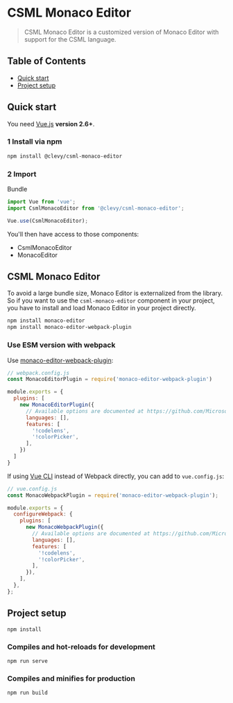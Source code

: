 # CSML Monaco Editor

> CSML Monaco Editor is a customized version of Monaco Editor with support for the CSML language.

## Table of Contents

- [Quick start](#quick-start)
- [Project setup](#project-setup)

## Quick start

You need [Vue.js](https://vuejs.org/) **version 2.6+**.

### 1 Install via npm

```bash
npm install @clevy/csml-monaco-editor
```

### 2 Import

Bundle
```javascript
import Vue from 'vue';
import CsmlMonacoEditor from '@clevy/csml-monaco-editor';

Vue.use(CsmlMonacoEditor);
```

You'll then have access to those components:
- CsmlMonacoEditor
- MonacoEditor

## CSML Monaco Editor

To avoid a large bundle size, Monaco Editor is externalized from the library.
So if you want to use the `csml-monaco-editor` component in your project, you have to install and load Monaco Editor in your project directly.

```bash
npm install monaco-editor
npm install monaco-editor-webpack-plugin
```

### Use ESM version with webpack

Use [monaco-editor-webpack-plugin](https://github.com/Microsoft/monaco-editor-webpack-plugin):

```js
// webpack.config.js
const MonacoEditorPlugin = require('monaco-editor-webpack-plugin')

module.exports = {
  plugins: [
    new MonacoEditorPlugin({
      // Available options are documented at https://github.com/Microsoft/monaco-editor-webpack-plugin#options.
      languages: [],
      features: [
        '!codelens',
        '!colorPicker',
      ],
    })
  ]
}
```

If using [Vue CLI](https://cli.vuejs.org) instead of Webpack directly, you can add to `vue.config.js`:
```js
// vue.config.js
const MonacoWebpackPlugin = require('monaco-editor-webpack-plugin');

module.exports = {
  configureWebpack: {
    plugins: [
      new MonacoWebpackPlugin({
        // Available options are documented at https://github.com/Microsoft/monaco-editor-webpack-plugin#options.
        languages: [],
        features: [
          '!codelens',
          '!colorPicker',
        ],
      }),
    ],
  },
};
```

## Project setup
```
npm install
```

### Compiles and hot-reloads for development
```
npm run serve
```

### Compiles and minifies for production
```
npm run build
```

